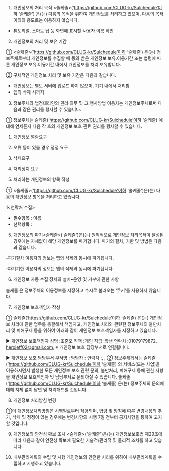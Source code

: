 1. 개인정보의 처리 목적 <술케줄>(‘https://github.com/CLUG-kr/Sulchedule’이하 ‘술케줄’) 은(는) 다음의 목적을 위하여 개인정보를 처리하고 있으며, 다음의 목적 이외의 용도로는 이용하지 않습니다.
- 튜토리얼, 스마트 팁 등 화면에 표시할 사용자 이름 확인


2. 개인정보의 처리 및 보유 기간

① <술케줄>(‘https://github.com/CLUG-kr/Sulchedule’이하 ‘술케줄’) 은(는) 정보주체로부터 개인정보를 수집할 때 동의 받은 개인정보 보유․이용기간 또는 법령에 따른 개인정보 보유․이용기간 내에서 개인정보를 처리․보유합니다.

② 구체적인 개인정보 처리 및 보유 기간은 다음과 같습니다.
- 개인정보는 별도 서버에 업로드 하지 않으며, 기기 내에서 처리함
- 앱의 삭제 시까지


3. 정보주체와 법정대리인의 권리·의무 및 그 행사방법 이용자는 개인정보주체로써 다음과 같은 권리를 행사할 수 있습니다.

① 정보주체는 술케줄(‘https://github.com/CLUG-kr/Sulchedule’이하 ‘술케줄) 에 대해 언제든지 다음 각 호의 개인정보 보호 관련 권리를 행사할 수 있습니다.
1. 개인정보 열람요구
2. 오류 등이 있을 경우 정정 요구
3. 삭제요구
4. 처리정지 요구



4. 처리하는 개인정보의 항목 작성 

① <술케줄>('https://github.com/CLUG-kr/Sulchedule'이하 '술케줄')은(는) 다음의 개인정보 항목을 처리하고 있습니다.

1<연락처 수집>
- 필수항목 : 이름
- 선택항목 :




5. 개인정보의 파기<술케줄>('술케줄')은(는) 원칙적으로 개인정보 처리목적이 달성된 경우에는 지체없이 해당 개인정보를 파기합니다. 파기의 절차, 기한 및 방법은 다음과 같습니다.

-파기절차
이용자의 정보는 앱의 삭제와 동시에 파기됩니다.

-파기기한
이용자의 정보는 앱의 삭제와 동시에 파기됩니다.



6. 개인정보 자동 수집 장치의 설치•운영 및 거부에 관한 사항

술케줄 은 정보주체의 이용정보를 저장하고 수시로 불러오는 ‘쿠키’를 사용하지 않습니다.


7. 개인정보 보호책임자 작성


① 술케줄(‘https://github.com/CLUG-kr/Sulchedule’이하 ‘술케줄) 은(는) 개인정보 처리에 관한 업무를 총괄해서 책임지고, 개인정보 처리와 관련한 정보주체의 불만처리 및 피해구제 등을 위하여 아래와 같이 개인정보 보호책임자를 지정하고 있습니다.

▶ 개인정보 보호책임자 
성명 :조준오
직책 :개인
직급 :학생
연락처 :01079179872, herojeff02@gmail.com, 
※ 개인정보 보호 담당부서로 연결됩니다.

▶ 개인정보 보호 담당부서
부서명 :
담당자 :
연락처 :, , 
② 정보주체께서는 술케줄(‘https://github.com/CLUG-kr/Sulchedule’이하 ‘술케줄) 의 서비스(또는 사업)을 이용하시면서 발생한 모든 개인정보 보호 관련 문의, 불만처리, 피해구제 등에 관한 사항을 개인정보 보호책임자 및 담당부서로 문의하실 수 있습니다. 술케줄(‘https://github.com/CLUG-kr/Sulchedule’이하 ‘술케줄) 은(는) 정보주체의 문의에 대해 지체 없이 답변 및 처리해드릴 것입니다.



8. 개인정보 처리방침 변경

①이 개인정보처리방침은 시행일로부터 적용되며, 법령 및 방침에 따른 변경내용의 추가, 삭제 및 정정이 있는 경우에는 변경사항의 시행 7일 전부터 공지사항을 통하여 고지할 것입니다.



9. 개인정보의 안전성 확보 조치 <술케줄>('술케줄')은(는) 개인정보보호법 제29조에 따라 다음과 같이 안전성 확보에 필요한 기술적/관리적 및 물리적 조치를 하고 있습니다.

1. 내부관리계획의 수립 및 시행
개인정보의 안전한 처리를 위하여 내부관리계획을 수립하고 시행하고 있습니다.
